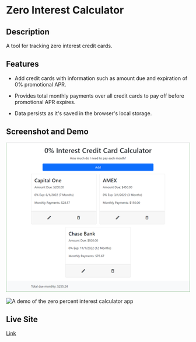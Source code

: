 # Zero Interest Calculator

## Description

A tool for tracking zero interest credit cards.

## Features

- Add credit cards with information such as amount due and expiration of 0% promotional APR.

- Provides total monthly payments over all credit cards to pay off before promotional APR expires.

- Data persists as it's saved in the browser's local storage.

## Screenshot and Demo

![A screenshot of the zero percent interest calculator app](./assets/images/screenshot.PNG)

![A demo of the zero percent interest calculator app](./assets/images/demo.gif)

## Live Site

[Link](https://jdpasternak.github.io/zero-interest-calc)

